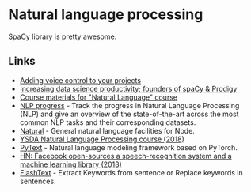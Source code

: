 # Natural language processing

[SpaCy](https://github.com/explosion/spaCy) library is pretty awesome.

## Links

- [Adding voice control to your projects](https://medium.com/hackers-at-cambridge/adding-voice-control-to-your-projects-7096fdee7c45)
- [Increasing data science productivity; founders of spaCy & Prodigy](https://www.youtube.com/watch?v=jB1-NukGZm0)
- [Course materials for "Natural Language" course](https://github.com/jacobeisenstein/gt-nlp-class#readme)
- [NLP progress](https://github.com/sebastianruder/NLP-progress#readme) - Track the progress in Natural Language Processing (NLP) and give an overview of the state-of-the-art across the most common NLP tasks and their corresponding datasets.
- [Natural](https://github.com/NaturalNode/natural) - General natural language facilities for Node.
- [YSDA Natural Language Processing course (2018)](https://github.com/yandexdataschool/nlp_course)
- [PyText](https://github.com/facebookresearch/pytext) - Natural language modeling framework based on PyTorch.
- [HN: Facebook open-sources a speech-recognition system and a machine learning library (2018)](https://news.ycombinator.com/item?id=18736116)
- [FlashText](https://github.com/vi3k6i5/flashtext) - Extract Keywords from sentence or Replace keywords in sentences.